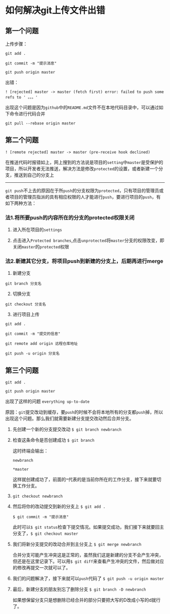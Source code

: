 # 如何解决git上传文件出错

## 第一个问题

上传步骤：

`git add .`

`git commit -m "提示消息"`

`git push origin master`

出错：

`! [rejected] master -> master (fetch first) error: failed to push some refs to ' 。。。'`

出现这个问题是因为`github`中的`README.md`文件不在本地代码目录中，可以通过如下命令进行代码合并

`git pull --rebase origin master`

## 第二个问题

`! [remote rejected] master -> master (pre-receive hook declined)`

在推送代码时报错如上，网上搜到的方法说是项目的`setting`中`master`是受保护的项目，所以开发者无法推送，解决方法是修改`protected`的设置，或者新建一个分支，推送到自己的分支上

---

`git push`不上去的原因在于所`push`的分支权限为`protected`，只有项目的管理员或者项目的管理员指派的具有相应权限的人才能进行`push`，要进行项目的`push`，有如下两种方法：

### 法1.将所要push的内容所在的分支的protected权限关闭

1. 进入所在项目的`settings`

2. 点击进入`Protected branches`,点击`unprotected`将`master`分支的权限改变，即关闭`master`的`protected`权限

### 法2.新建其它分支，将项目push到新建的分支上，后期再进行merge

1. 新建分支

```mipsasm
git branch 分支名
```

2. 切换分支

```undefined
git checkout 分支名
```

3. 进行项目上传

```
git add .

git commit -m "提交的信息"

git remote add origin 远程仓库地址

git push -u origin 分支名
```

## 第三个问题

```
git add .

git push origin master
```

出现了这样的问题 `everything up-to-date`

原因：`git`提交改动到缓存，要`push`的时候不会将本地所有的分支都`push`掉，所以出现这个问题。那么我们就需要新建分支提交改动然后合并分支。

1. 先创建一个新的分支提交改动
   `$ git branch newbranch`

2. 检查这条命令是否创建成功
   `$ git branch`

   这时终端会输出：

   `newbranch`

   `*master`

   这样就创建成功了，前面的`*`代表的是当前你所在的工作分支，接下来就要切换工作分支。

3. `git checkout newbranch`

4. 然后将你的改动提交到新的分支上
   `$ git add .`

   `$ git commit -m "提示消息"`

   此时可以`$ git status`检查下提交情况。如果提交成功，我们接下来就要回主分支了，`$ git checkout master`

5. 我们将新分支提交的改动合并到主分支上
   `$ git merge newbranch`

   合并分支可能产生冲突这是正常的，虽然我们这是新建的分支不会产生冲突，但还是在这里记录下。可以用`$ git diff`来查看产生冲突的文件，然后做对应的修改再提交一次就可以了。

6. 我们的问题解决了，接下来就可以`push`代码了
   `$ git push -u origin master`

7. 最后，新建分支的朋友别忘了删除分支
   `$ git branch -D newbranch`

   如果想保留分支只是想删除已经合并的部分只要把大写的D改成小写的d就行了。



